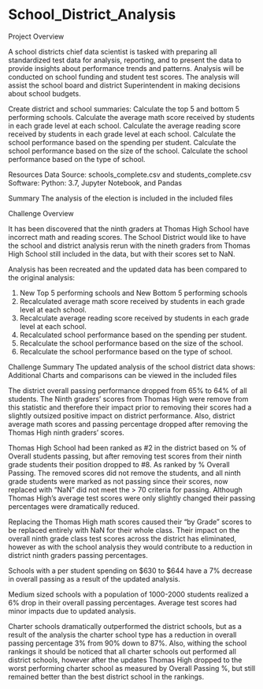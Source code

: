 # School_District_Analysis

Project Overview

A school districts chief data scientist is tasked with preparing all standardized test data for analysis, reporting, and to present the data to provide insights about performance trends and patterns.  Analysis will be conducted on school funding and student test scores.  The analysis will assist the school board and district Superintendent in making decisions about school budgets.

Create district and school summaries:
  Calculate the top 5 and bottom 5 performing schools.
  Calculate the average math score received by students in each grade level at each school.
  Calculate the average reading score received by students in each grade level at each school.
  Calculate the school performance based on the spending per student.
  Calculate the school performance based on the size of the school.
  Calculate the school performance based on the type of school.

Resources
	Data Source: schools_complete.csv and students_complete.csv
	Software: Python: 3.7, Jupyter Notebook, and Pandas

Summary
The analysis of the election is included in the included files
 


Challenge Overview

It has been discovered that the ninth graders at Thomas High School have incorrect math and reading scores.  The School District would like to have the school and district analysis rerun with the nineth graders from Thomas High School still included in the data, but with their scores set to NaN. 

Analysis has been recreated and the updated data has been compared to the original analysis:
 1.	New Top 5 performing schools and New Bottom 5 performing schools
 2.	Recalculated average math score received by students in each grade level at each school.
 3.	Recalculate average reading score received by students in each grade level at each school.
 4.	Recalculated school performance based on the spending per student.
 5.	Recalculate the school performance based on the size of the school.
 6.	Recalculate the school performance based on the type of school.
 
Challenge Summary
The updated analysis of the school district data shows: Additional Charts and comparisons can be viewed in the included files

The district overall passing performance dropped from 65% to 64% of all students.  The Ninth graders’ scores from Thomas High were remove from this statistic and therefore their impact prior to removing their scores had a slightly outsized positive impact on district performance.  Also, district average math scores and passing percentage dropped after removing the Thomas High ninth graders’ scores.

Thomas High School had been ranked as #2 in the district based on % of Overall students passing, but after removing test scores from their ninth grade students their position dropped to #8. As ranked by % Overall Passing.  The removed scores did not remove the students, and all ninth grade students were marked as not passing since their scores, now replaced with “NaN” did not meet the > 70 criteria for passing.  Although Thomas High’s average test scores were only slightly changed their passing percentages were dramatically reduced.
 
Replacing the Thomas High math scores caused their “by Grade” scores to be replaced entirely with NaN for their whole class.  Their impact on the overall ninth grade class test scores across the district has eliminated, however as with the school analysis they would contribute to a reduction in district ninth graders passing percentages.

Schools with a per student spending on $630 to $644 have a 7% decrease in overall passing as a result of the updated analysis.

Medium sized schools with a population of 1000-2000 students realized a 6% drop in their overall passing percentages.  Average test scores had minor impacts due to updated analysis.

Charter schools dramatically outperformed the district schools, but as a result of the analysis the charter school type has a reduction in overall passing percentage 3% from 90% down to 87%.  Also, withing the school rankings it should be noticed that all charter schools out performed all district schools, however after the updates Thomas High dropped to the worst performing charter school as measured by Overall Passing %, but still remained better than the best district school in the rankings.  
